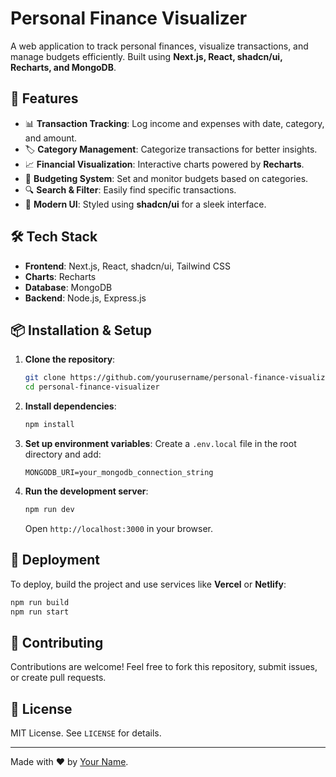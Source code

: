 # Personal Finance Visualizer

A web application to track personal finances, visualize transactions, and manage budgets efficiently. Built using **Next.js, React, shadcn/ui, Recharts, and MongoDB**.

## 🚀 Features

- 📊 **Transaction Tracking**: Log income and expenses with date, category, and amount.
- 🏷️ **Category Management**: Categorize transactions for better insights.
- 📈 **Financial Visualization**: Interactive charts powered by **Recharts**.
- 📅 **Budgeting System**: Set and monitor budgets based on categories.
- 🔍 **Search & Filter**: Easily find specific transactions.
- 🎨 **Modern UI**: Styled using **shadcn/ui** for a sleek interface.

## 🛠️ Tech Stack

- **Frontend**: Next.js, React, shadcn/ui, Tailwind CSS
- **Charts**: Recharts
- **Database**: MongoDB
- **Backend**: Node.js, Express.js

## 📦 Installation & Setup

1. **Clone the repository**:
   ```sh
   git clone https://github.com/yourusername/personal-finance-visualizer.git
   cd personal-finance-visualizer
   ```
2. **Install dependencies**:
   ```sh
   npm install
   ```
3. **Set up environment variables**:
   Create a `.env.local` file in the root directory and add:
   ```env
   MONGODB_URI=your_mongodb_connection_string
   ```
4. **Run the development server**:
   ```sh
   npm run dev
   ```
   Open `http://localhost:3000` in your browser.

## 🚀 Deployment

To deploy, build the project and use services like **Vercel** or **Netlify**:
```sh
npm run build
npm run start
```

## 🌟 Contributing

Contributions are welcome! Feel free to fork this repository, submit issues, or create pull requests.

## 📄 License

MIT License. See `LICENSE` for details.

---
Made with ❤️ by [Your Name](https://github.com/yourusername).

